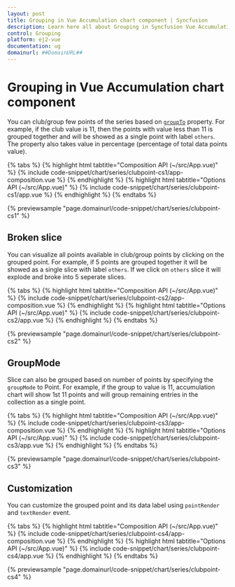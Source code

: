 ```yaml
---
layout: post
title: Grouping in Vue Accumulation chart component | Syncfusion
description: Learn here all about Grouping in Syncfusion Vue Accumulation chart component of Syncfusion Essential JS 2 and more.
control: Grouping 
platform: ej2-vue
documentation: ug
domainurl: ##DomainURL##
---
```


# Grouping in Vue Accumulation chart component

You can club/group few points of the series based on [`groupTo`](https://ej2.syncfusion.com/vue/documentation/api/accumulation-chart/accumulationSeries/#groupto) property. For example, if the club value is 11, then the points with value less than 11 is grouped together and will be showed as a single point with label `others`. The property also takes value in percentage (percentage of total data points value).

{% tabs %}
{% highlight html tabtitle="Composition API (~/src/App.vue)" %}
{% include code-snippet/chart/series/clubpoint-cs1/app-composition.vue %}
{% endhighlight %}
{% highlight html tabtitle="Options API (~/src/App.vue)" %}
{% include code-snippet/chart/series/clubpoint-cs1/app.vue %}
{% endhighlight %}
{% endtabs %}
        
{% previewsample "page.domainurl/code-snippet/chart/series/clubpoint-cs1" %}

## Broken slice

You can visualize all points available in club/group points by clicking on the grouped point. For example, if 5 points are grouped together it will be showed as a single slice with label `others`. If we click on `others` slice it will explode and broke into 5 seperate slices.

{% tabs %}
{% highlight html tabtitle="Composition API (~/src/App.vue)" %}
{% include code-snippet/chart/series/clubpoint-cs2/app-composition.vue %}
{% endhighlight %}
{% highlight html tabtitle="Options API (~/src/App.vue)" %}
{% include code-snippet/chart/series/clubpoint-cs2/app.vue %}
{% endhighlight %}
{% endtabs %}
        
{% previewsample "page.domainurl/code-snippet/chart/series/clubpoint-cs2" %}

## GroupMode

Slice can also be grouped based on number of points by specifying the `groupMode` to Point. For example, if the group to value is 11, accumulation chart will show 1st 11 points and will group remaining entries in the collection as a single point.

{% tabs %}
{% highlight html tabtitle="Composition API (~/src/App.vue)" %}
{% include code-snippet/chart/series/clubpoint-cs3/app-composition.vue %}
{% endhighlight %}
{% highlight html tabtitle="Options API (~/src/App.vue)" %}
{% include code-snippet/chart/series/clubpoint-cs3/app.vue %}
{% endhighlight %}
{% endtabs %}
        
{% previewsample "page.domainurl/code-snippet/chart/series/clubpoint-cs3" %}

## Customization

You can customize the grouped point and its data label using `pointRender` and `textRender` event.

{% tabs %}
{% highlight html tabtitle="Composition API (~/src/App.vue)" %}
{% include code-snippet/chart/series/clubpoint-cs4/app-composition.vue %}
{% endhighlight %}
{% highlight html tabtitle="Options API (~/src/App.vue)" %}
{% include code-snippet/chart/series/clubpoint-cs4/app.vue %}
{% endhighlight %}
{% endtabs %}
        
{% previewsample "page.domainurl/code-snippet/chart/series/clubpoint-cs4" %}